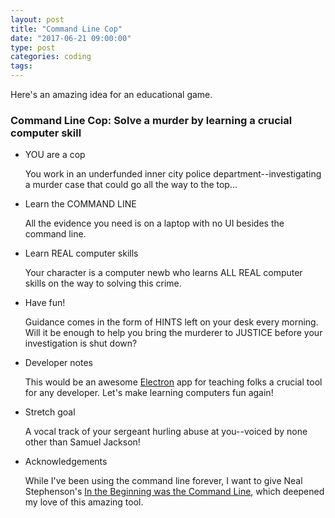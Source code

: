 ```yaml
---
layout: post
title: "Command Line Cop"
date: "2017-06-21 09:00:00"
type: post
categories: coding
tags:
---
```


Here's an amazing idea for an educational game.

### Command Line Cop: Solve a murder by learning a crucial computer skill

+ YOU are a cop

    You work in an underfunded inner city police department--investigating a murder case that could go all the way to the top...

+ Learn the COMMAND LINE

    All the evidence you need is on a laptop with no UI besides the command line.

+ Learn REAL computer skills

    Your character is a computer newb who learns ALL REAL computer skills on the way to solving this crime.

+ Have fun!

    Guidance comes in the form of HINTS left on your desk every morning. Will it be enough to help you bring the murderer to JUSTICE before your investigation is shut down?

+ Developer notes

    This would be an awesome [Electron](https://github.com/electron/electron) app for teaching folks a crucial tool for any developer. Let's make learning computers fun again!

+ Stretch goal

    A vocal track of your sergeant hurling abuse at you--voiced by none other than Samuel Jackson!

+ Acknowledgements

    While I've been using the command line forever, I want to give Neal Stephenson's [In the Beginning was the Command Line](http://www.cryptonomicon.com/beginning.html), which deepened my love of this amazing tool.
